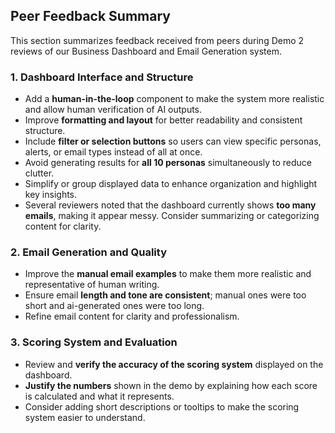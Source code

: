 ## Peer Feedback Summary

This section summarizes feedback received from peers during Demo 2 reviews of our Business Dashboard and Email Generation system.

### 1. Dashboard Interface and Structure
- Add a **human-in-the-loop** component to make the system more realistic and allow human verification of AI outputs.  
- Improve **formatting and layout** for better readability and consistent structure.  
- Include **filter or selection buttons** so users can view specific personas, alerts, or email types instead of all at once.  
- Avoid generating results for **all 10 personas** simultaneously to reduce clutter.  
- Simplify or group displayed data to enhance organization and highlight key insights.  
- Several reviewers noted that the dashboard currently shows **too many emails**, making it appear messy. Consider summarizing or categorizing content for clarity.

### 2. Email Generation and Quality 
- Improve the **manual email examples** to make them more realistic and representative of human writing.  
- Ensure email **length and tone are consistent**; manual ones were too short and ai-generated ones were too long.  
- Refine email content for clarity and professionalism.

### 3. Scoring System and Evaluation
- Review and **verify the accuracy of the scoring system** displayed on the dashboard.  
- **Justify the numbers** shown in the demo by explaining how each score is calculated and what it represents.  
- Consider adding short descriptions or tooltips to make the scoring system easier to understand.

